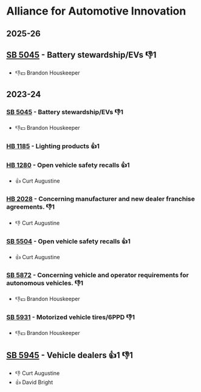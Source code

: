 # Alliance for Automotive Innovation
## 2025-26

## [SB 5045](/bill/2025-26/sb/5045/) - Battery stewardship/EVs  👎1 
* 👎💵 Brandon Houskeeper

## 2023-24

### [SB 5045](/bill/2023-24/sb/5045/) - Battery stewardship/EVs  👎1 
* 👎💵 Brandon Houskeeper

### [HB 1185](/bill/2023-24/hb/1185/) - Lighting products 👍1  

### [HB 1280](/bill/2023-24/hb/1280/) - Open vehicle safety recalls 👍1  
* 👍 Curt Augustine

### [HB 2028](/bill/2023-24/hb/2028/) - Concerning manufacturer and new dealer franchise agreements.  👎1 
* 👎 Curt Augustine

### [SB 5504](/bill/2023-24/sb/5504/) - Open vehicle safety recalls 👍1  
* 👍 Curt Augustine

### [SB 5872](/bill/2023-24/sb/5872/) - Concerning vehicle and operator requirements for autonomous vehicles.  👎1 
* 👎💵 Brandon Houskeeper

### [SB 5931](/bill/2023-24/sb/5931/) - Motorized vehicle tires/6PPD  👎1 
* 👎💵 Brandon Houskeeper

## [SB 5945](/bill/2023-24/sb/5945/) - Vehicle dealers 👍1 👎1 
* 👎 Curt Augustine
* 👍 David Bright
